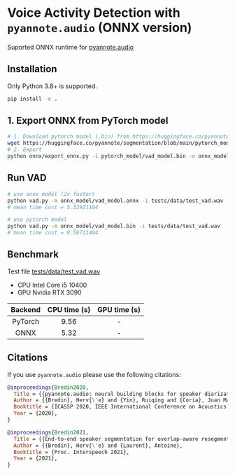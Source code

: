 # Voice Activity Detection with `pyannote.audio` (ONNX version)

Suported ONNX runtime for [pyannote.audio](https://github.com/pyannote/pyannote-audio)

## Installation
Only Python 3.8+ is supported.
```bash
pip install -e .
```

## 1. Export ONNX from PyTorch model
```bash
# 1. Download pytorch model (.bin) from https://huggingface.co/pyannote/segmentation/blob/main/pytorch_model.bin
wget https://huggingface.co/pyannote/segmentation/blob/main/pytorch_model.bin -O pytorch_model/vad_model.bin
# 2. Export
python onnx/export_onnx.py -i pytorch_model/vad_model.bin -o onnx_model/

```
## Run VAD

```bash
# use onnx model (2x faster)
python vad.py -m onnx_model/vad_model.onnx -i tests/data/test_vad.wav
# mean time cost = 5.32921104

# use pytorch model
python vad.py -m onnx_model/vad_model.bin -i tests/data/test_vad.wav
# mean time cost = 9.56711404
```

## Benchmark

Test file [tests/data/test_vad.wav](tests/data/test_vad.wav)
+ CPU Intel Core i5 10400
+ GPU Nvidia RTX 3090

| Backend | CPU time (s)   | GPU time (s)   |
| :---:   | :---: | :---: |
| PyTorch | 9.56    | -   |
| ONNX    | 5.32     | -   |

## Citations

If you use `pyannote.audio` please use the following citations:

```bibtex
@inproceedings{Bredin2020,
  Title = {{pyannote.audio: neural building blocks for speaker diarization}},
  Author = {{Bredin}, Herv{\'e} and {Yin}, Ruiqing and {Coria}, Juan Manuel and {Gelly}, Gregory and {Korshunov}, Pavel and {Lavechin}, Marvin and {Fustes}, Diego and {Titeux}, Hadrien and {Bouaziz}, Wassim and {Gill}, Marie-Philippe},
  Booktitle = {ICASSP 2020, IEEE International Conference on Acoustics, Speech, and Signal Processing},
  Year = {2020},
}
```

```bibtex
@inproceedings{Bredin2021,
  Title = {{End-to-end speaker segmentation for overlap-aware resegmentation}},
  Author = {{Bredin}, Herv{\'e} and {Laurent}, Antoine},
  Booktitle = {Proc. Interspeech 2021},
  Year = {2021},
}
```